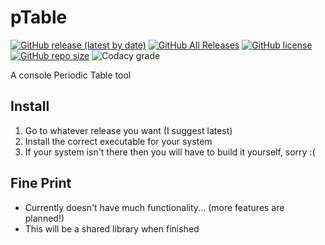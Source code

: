 # pTable
[![GitHub release (latest by date)](https://img.shields.io/github/v/release/mistermjir/pTable)](https://github.com/MisterMjir/pTable/releases)
[![GitHub All Releases](https://img.shields.io/github/downloads/mistermjir/pTable/total?style=flat)](https://github.com/MisterMjir/pTable/releases)
[![GitHub license](https://img.shields.io/github/license/MisterMjir/pTable?style=flat)](https://github.com/MisterMjir/pTable/blob/master/LICENSE.md)
[![GitHub repo size](https://img.shields.io/github/repo-size/mistermjir/pTable)]("https://github.com/MisterMjir/pTable")
![Codacy grade](https://img.shields.io/codacy/grade/28567a324ef94003b625b71075e82b35?logo=codacy)

A console Periodic Table tool

## Install
1. Go to whatever release you want (I suggest latest)
2. Install the correct executable for your system
3. If your system isn't there then you will have to build it yourself, sorry :(

## Fine Print
- Currently doesn't have much functionality... (more features are planned!)
- This will be a shared library when finished
